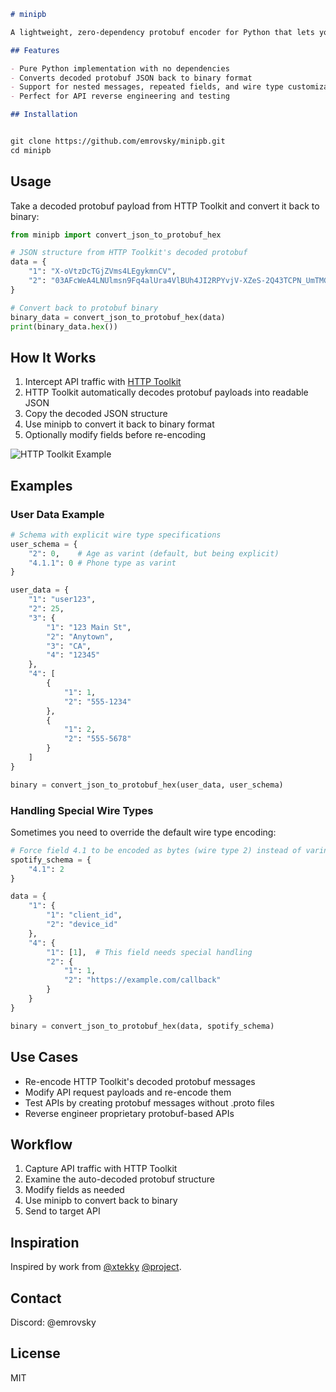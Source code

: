 ```markdown
# minipb

A lightweight, zero-dependency protobuf encoder for Python that lets you convert JSON structures back to protobuf binary format.

## Features

- Pure Python implementation with no dependencies
- Converts decoded protobuf JSON back to binary format
- Support for nested messages, repeated fields, and wire type customization
- Perfect for API reverse engineering and testing

## Installation


git clone https://github.com/emrovsky/minipb.git
cd minipb
```

## Usage

Take a decoded protobuf payload from HTTP Toolkit and convert it back to binary:

```python
from minipb import convert_json_to_protobuf_hex

# JSON structure from HTTP Toolkit's decoded protobuf 
data = {
    "1": "X-oVtzDcTGjZVms4LEgykmnCV",
    "2": "03AFcWeA4LNUlmsn9Fq4alUra4VlBUh4JI2RPYvjV-XZeS-2Q43TCPN_UmTMG..."
}

# Convert back to protobuf binary
binary_data = convert_json_to_protobuf_hex(data)
print(binary_data.hex())
```

## How It Works

1. Intercept API traffic with [HTTP Toolkit](https://httptoolkit.com/)
2. HTTP Toolkit automatically decodes protobuf payloads into readable JSON
3. Copy the decoded JSON structure
4. Use minipb to convert it back to binary format
5. Optionally modify fields before re-encoding

![HTTP Toolkit Example](https://github.com/user-attachments/assets/fcc6b67b-a7c9-4d94-93b3-21ca6b204b4b)


## Examples

### User Data Example

```python
# Schema with explicit wire type specifications
user_schema = {
    "2": 0,    # Age as varint (default, but being explicit)
    "4.1.1": 0 # Phone type as varint
}

user_data = {
    "1": "user123",
    "2": 25,
    "3": {
        "1": "123 Main St",
        "2": "Anytown",
        "3": "CA", 
        "4": "12345"
    },
    "4": [
        {
            "1": 1,
            "2": "555-1234"
        },
        {
            "1": 2,
            "2": "555-5678"
        }
    ]
}

binary = convert_json_to_protobuf_hex(user_data, user_schema)
```

### Handling Special Wire Types

Sometimes you need to override the default wire type encoding:

```python
# Force field 4.1 to be encoded as bytes (wire type 2) instead of varint
spotify_schema = {
    "4.1": 2
}

data = {
    "1": {
        "1": "client_id",
        "2": "device_id"
    },
    "4": {
        "1": [1],  # This field needs special handling
        "2": {
            "1": 1,
            "2": "https://example.com/callback"
        }
    }
}

binary = convert_json_to_protobuf_hex(data, spotify_schema)
```

## Use Cases

- Re-encode HTTP Toolkit's decoded protobuf messages
- Modify API request payloads and re-encode them
- Test APIs by creating protobuf messages without .proto files
- Reverse engineer proprietary protobuf-based APIs

## Workflow

1. Capture API traffic with HTTP Toolkit
2. Examine the auto-decoded protobuf structure
3. Modify fields as needed
4. Use minipb to convert back to binary
5. Send to target API

## Inspiration

Inspired by work from [@xtekky](https://github.com/xtekky) [@project](https://github.com/onlpx/pyproto).

## Contact

Discord: @emrovsky

## License

MIT
```
